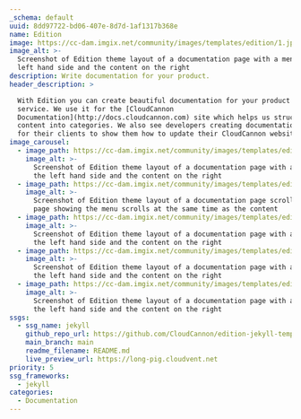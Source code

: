 ```yaml
---
_schema: default
uuid: 8dd97722-bd06-407e-8d7d-1af1317b368e
name: Edition
image: https://cc-dam.imgix.net/community/images/templates/edition/1.jpg
image_alt: >-
  Screenshot of Edition theme layout of a documentation page with a menu on the
  left hand side and the content on the right
description: Write documentation for your product.
header_description: >

  With Edition you can create beautiful documentation for your product or
  service. We use it for the [CloudCannon
  Documentation](http://docs.cloudcannon.com) site which helps us structure
  content into categories. We also see developers creating documentation sites
  for their clients to show them how to update their CloudCannon website.
image_carousel:
  - image_path: https://cc-dam.imgix.net/community/images/templates/edition/1.jpg
    image_alt: >-
      Screenshot of Edition theme layout of a documentation page with a menu on
      the left hand side and the content on the right
  - image_path: https://cc-dam.imgix.net/community/images/templates/edition/2.jpg
    image_alt: >-
      Screenshot of Edition theme layout of a documentation page scrolled down a
      page showing the menu scrolls at the same time as the content
  - image_path: https://cc-dam.imgix.net/community/images/templates/edition/3.jpg
    image_alt: >-
      Screenshot of Edition theme layout of a documentation page with a menu on
      the left hand side and the content on the right
  - image_path: https://cc-dam.imgix.net/community/images/templates/edition/4.jpg
    image_alt: >-
      Screenshot of Edition theme layout of a documentation page with a menu on
      the left hand side and the content on the right
  - image_path: https://cc-dam.imgix.net/community/images/templates/edition/5.jpg
    image_alt: >-
      Screenshot of Edition theme layout of a documentation page with a menu on
      the left hand side and the content on the right
ssgs:
  - ssg_name: jekyll
    github_repo_url: https://github.com/CloudCannon/edition-jekyll-template
    main_branch: main
    readme_filename: README.md
    live_preview_url: https://long-pig.cloudvent.net
priority: 5
ssg_frameworks:
  - jekyll
categories:
  - Documentation
---
```

